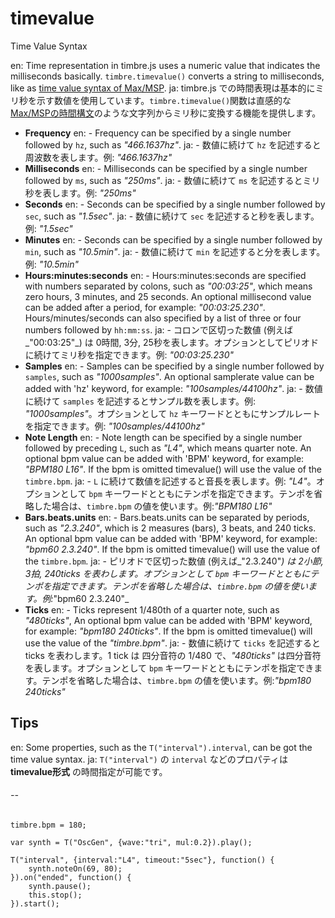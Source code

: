 timevalue
=========
Time Value Syntax

en: Time representation in timbre.js uses a numeric value that indicates the milliseconds basically. `timbre.timevalue()` converts a string to milliseconds, like as [time value syntax of Max/MSP](http://www.cycling74.com/docs/max5/vignettes/core/maxtime_syntax.html).
ja: timbre.js での時間表現は基本的にミリ秒を示す数値を使用しています。`timbre.timevalue()`関数は直感的な[Max/MSPの時間構文](http://www.cycling74.com/docs/max5/vignettes/core/maxtime_syntax.html)のような文字列からミリ秒に変換する機能を提供します。

- **Frequency**
en:  - Frequency can be specified by a single number followed by `hz`, such as _"466.1637hz"_.
ja:  - 数値に続けて `hz` を記述すると周波数を表します。例: _"466.1637hz"_
- **Milliseconds**
en:  - Milliseconds can be specified by a single number followed by `ms`, such as _"250ms"_.
ja:  - 数値に続けて `ms` を記述するとミリ秒を表します。例: _"250ms"_
- **Seconds**
en:  - Seconds can be specified by a single number followed by `sec`, such as _"1.5sec"_.
ja:  - 数値に続けて `sec` を記述すると秒を表します。例: _"1.5sec"_
- **Minutes**
en:  - Seconds can be specified by a single number followed by `min`, such as _"10.5min"_.
ja:  - 数値に続けて `min` を記述すると分を表します。例: _"10.5min"_
- **Hours:minutes:seconds**
en:  - Hours:minutes:seconds are specified with numbers separated by colons, such as _"00:03:25"_, which means zero hours, 3 minutes, and 25 seconds. An optional millisecond value can be added after a period, for example: _"00:03:25.230"_. Hours/minutes/seconds can also specified by a list of three or four numbers followed by `hh:mm:ss`.
ja:  - コロンで区切った数値 (例えば_"00:03:25"_) は 0時間, 3分, 25秒を表します。オプションとしてピリオドに続けてミリ秒を指定できます。例: _"00:03:25.230"_
- **Samples** 
en:  - Samples can be specified by a single number followed by `samples`, such as _"1000samples"_. An optional samplerate value can be added with 'hz' keyword, for example: _"100samples/44100hz"_.
ja:  - 数値に続けて `samples` を記述するとサンプル数を表します。例: _"1000samples"_。オプションとして `hz` キーワードとともにサンプルレートを指定できます。例: _"100samples/44100hz"_
- **Note Length**
en:  - Note length can be specified by a single number followed by preceding `L`, such as _"L4"_, which means quarter note. An optional bpm value can be added with 'BPM' keyword, for example: _"BPM180 L16"_. If the bpm is omitted timevalue() will use the value of the `timbre.bpm`.
ja:  - `L` に続けて数値を記述すると音長を表します。例: _"L4"_。オプションとして `bpm` キーワードとともにテンポを指定できます。テンポを省略した場合は、`timbre.bpm` の値を使います。例:_"BPM180 L16"_
- **Bars.beats.units**
en:  - Bars.beats.units can be separated by periods, such as _"2.3.240"_, which is 2 measures (bars), 3 beats, and 240 ticks. An optional bpm value can be added with 'BPM' keyword, for example: _"bpm60 2.3.240"_. If the bpm is omitted timevalue() will use the value of the `timbre.bpm`.
ja:  - ピリオドで区切った数値 (例えば_"2.3.240"_) は 2小節, 3拍, 240ticks を表わします。オプションとして `bpm` キーワードとともにテンポを指定できます。テンポを省略した場合は、`timbre.bpm` の値を使います。例:_"bpm60 2.3.240"_
- **Ticks**
en:  - Ticks represent 1/480th of a quarter note, such as _"480ticks"_, An optional bpm value can be added with 'BPM' keyword, for example: _"bpm180 240ticks"_. If the bpm is omitted timevalue() will use the value of the _"timbre.bpm"_.
ja:  - 数値に続けて `ticks` を記述すると ticks を表わします。1 tick は 四分音符の 1/480 で、_"480ticks"_ は四分音符を表します。オプションとして `bpm` キーワードとともにテンポを指定できます。テンポを省略した場合は、`timbre.bpm` の値を使います。例:_"bpm180 240ticks"_
  
## Tips ##
en: Some properties, such as the `T("interval").interval`, can be got the time value syntax.
ja: `T("interval")` の `interval` などのプロパティは **timevalue形式** の時間指定が可能です。

###### -- ######

```timbre
timbre.bpm = 180;

var synth = T("OscGen", {wave:"tri", mul:0.2}).play();

T("interval", {interval:"L4", timeout:"5sec"}, function() {
    synth.noteOn(69, 80);
}).on("ended", function() {
    synth.pause();
    this.stop();
}).start();
```
